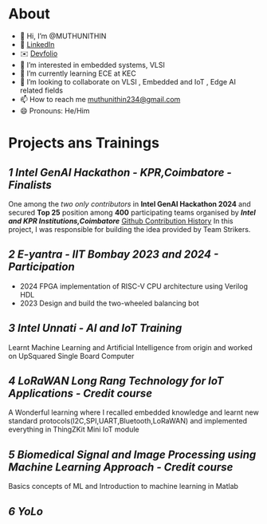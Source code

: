 # About
- 👋 Hi, I’m @MUTHUNITHIN
- 👔 [LinkedIn](https://www.linkedin.com/in/muthu-nithin/)
- ✉️ [Devfolio](https://devfolio.co/@muthu_nithin_)
- 👀 I’m interested in embedded systems, VLSI 
- 🌱 I’m currently learning ECE  at  KEC
- 💞️ I’m looking to collaborate on VLSI , Embedded and IoT , Edge AI related fields
- 📫 How to reach me muthunithin234@gmail.com
- 😄 Pronouns: He/Him

# Projects ans Trainings
## *1 Intel GenAI Hackathon - KPR,Coimbatore - Finalists*
One among the *two only contributors* in **Intel GenAI Hackathon 2024** and secured **Top 25** position among **400** participating teams organised by ***Intel and KPR Institutions,Coimbatore*** 
[Github Contribution History](https://github.com/Barath-MD/Strike_Shoe/commits/master/) 
In this project, I was responsible for building the idea provided by Team Strikers.


## *2 E-yantra - IIT Bombay 2023 and 2024 - Participation*
- 2024  FPGA implementation of RISC-V CPU architecture using Verilog HDL 
- 2023  Design and build the two-wheeled balancing bot

  
## *3 Intel Unnati - AI and IoT Training* 
Learnt Machine Learning and Artificial Intelligence from origin and worked on UpSquared Single Board Computer 


## *4 LoRaWAN Long Rang Technology for IoT Applications - Credit course*
A Wonderful learning where I recalled embedded knowledge and learnt new standard protocols(I2C,SPI,UART,Bluetooth,LoRaWAN) and implemented everything in ThingZKit Mini IoT module

## *5 Biomedical Signal and Image Processing using Machine Learning Approach - Credit course*
Basics concepts of ML and Introduction to machine learning in Matlab 

## *6 YoLo*
<!---
MUTHUNITHIN/MUTHUNITHIN is a ✨ special ✨ repository because its `README.md` (this file) appears on your GitHub profile.
You can click the Preview link to take a look at your changes.
--->
